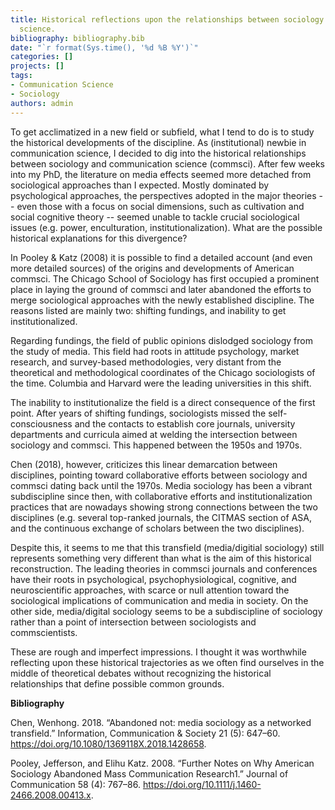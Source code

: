 ```yaml
---
title: Historical reflections upon the relationships between sociology and communication
  science.
bibliography: bibliography.bib
date: "`r format(Sys.time(), '%d %B %Y')`"
categories: []
projects: []
tags:
- Communication Science
- Sociology
authors: admin
---
```


To get acclimatized in a new field or subfield, what I tend to do is to study the historical developments of the discipline. As (institutional) newbie in communication science, I decided to dig into the historical relationships between sociology and communication science (commsci). After few weeks into my PhD, the literature on media effects seemed more detached from sociological approaches than I expected. Mostly dominated by psychological approaches, the perspectives adopted in the major theories -- even those with a focus on social dimensions, such as cultivation and social cognitive theory -- seemed unable to tackle crucial sociological issues (e.g. power, enculturation, institutionalization). What are the possible historical explanations for this divergence?

In Pooley & Katz (2008) it is possible to find a detailed account (and even more detailed sources) of the origins and developments of American commsci. The Chicago School of Sociology has first occupied a prominent place in laying the ground of commsci and later abandoned the efforts to merge sociological approaches with the newly established discipline. The reasons listed are mainly two: shifting fundings, and inability to get institutionalized.

Regarding fundings, the field of public opinions dislodged sociology from the study of media. This field had roots in attitude psychology, market research, and survey-based methodologies, very distant from the theoretical and methodological coordinates of the Chicago sociologists of the time. Columbia and Harvard were the leading universities in this shift.

The inability to institutionalize the field is a direct consequence of the first point. After years of shifting fundings, sociologists missed the self-consciousness and the contacts to establish core journals, university departments and curricula aimed at welding the intersection between sociology and commsci. This happened between the 1950s and 1970s.

Chen (2018), however, criticizes this linear demarcation between disciplines, pointing toward collaborative efforts between sociology and commsci dating back until the 1970s. Media sociology has been a vibrant subdiscipline since then, with collaborative efforts and institutionalization practices that are nowadays showing strong connections between the two disciplines (e.g. several top-ranked journals, the CITMAS section of ASA, and the continuous exchange of scholars between the two disciplines).

Despite this, it seems to me that this transfield (media/digitial sociology) still represents something very different than what is the aim of this historical reconstruction. The leading theories in commsci journals and conferences have their roots in psychological, psychophysiological, cognitive, and neuroscientific approaches, with scarce or null attention toward the sociological implications of communication and media in society. On the other side, media/digital sociology seems to be a subdiscipline of sociology rather than a point of intersection between sociologists and commscientists.

These are rough and imperfect impressions. I thought it was worthwhile reflecting upon these historical trajectories as we often find ourselves in the middle of theoretical debates without recognizing the historical relationships that define possible common grounds.

**Bibliography**

Chen, Wenhong. 2018. “Abandoned not: media sociology as a networked transfield.” Information, Communication & Society 21 (5): 647–60. https://doi.org/10.1080/1369118X.2018.1428658.

Pooley, Jefferson, and Elihu Katz. 2008. “Further Notes on Why American Sociology Abandoned Mass Communication Research1.” Journal of Communication 58 (4): 767–86. https://doi.org/10.1111/j.1460-2466.2008.00413.x.
